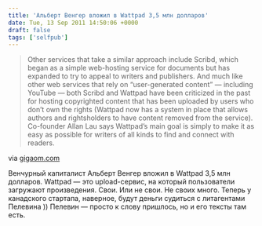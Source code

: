 ```yaml
---
title: 'Альберт Венгер вложил в Wattpad 3,5 млн долларов'
date: Tue, 13 Sep 2011 14:50:06 +0000
draft: false
tags: ['selfpub']
---
```


> Other services that take a similar approach include Scribd, which began as a simple web-hosting service for documents but has expanded to try to appeal to writers and publishers. And much like other web services that rely on “user-generated content” — including YouTube — both Scribd and Wattpad have been criticized in the past for hosting copyrighted content that has been uploaded by users who don’t own the rights (Wattpad now has a system in place that allows authors and rightsholders to have content removed from the service). Co-founder Allan Lau says Wattpad’s main goal is simply to make it as easy as possible for writers of all kinds to find and connect with readers.

via [gigaom.com](http://gigaom.com/2011/09/12/union-square-backs-wattpad-to-make-reading-more-social/)

Венчурный капиталист Альберт Венгер вложил в Wattpad 3,5 млн долларов. Wattpad — это upload-сервис, на который пользователи загружают произведения. Свои. Или не свои. Не своих много. Теперь у канадского стартапа, наверное, будут деньги судиться с литагентами Пелевина )) Пелевин — просто к слову пришлось, но и его тексты там есть.